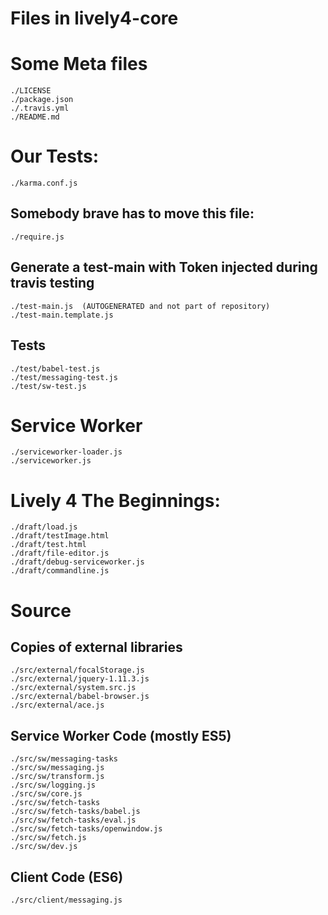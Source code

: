 # Files in lively4-core


# Some Meta files

	./LICENSE
	./package.json
	./.travis.yml
	./README.md

# Our Tests:

	./karma.conf.js

## Somebody brave has to move this file:

	./require.js

## Generate a test-main with Token injected during travis testing

	./test-main.js  (AUTOGENERATED and not part of repository)
	./test-main.template.js

## Tests
	./test/babel-test.js
	./test/messaging-test.js
	./test/sw-test.js

# Service Worker

	./serviceworker-loader.js
	./serviceworker.js

# Lively 4 The Beginnings:

	./draft/load.js
	./draft/testImage.html
	./draft/test.html
	./draft/file-editor.js
	./draft/debug-serviceworker.js
	./draft/commandline.js

# Source

## Copies of external libraries

	./src/external/focalStorage.js
	./src/external/jquery-1.11.3.js
	./src/external/system.src.js
	./src/external/babel-browser.js
	./src/external/ace.js


## Service Worker Code (mostly ES5)

	./src/sw/messaging-tasks
	./src/sw/messaging.js
	./src/sw/transform.js
	./src/sw/logging.js
	./src/sw/core.js
	./src/sw/fetch-tasks
	./src/sw/fetch-tasks/babel.js
	./src/sw/fetch-tasks/eval.js
	./src/sw/fetch-tasks/openwindow.js
	./src/sw/fetch.js
	./src/sw/dev.js

## Client Code (ES6)

	./src/client/messaging.js
